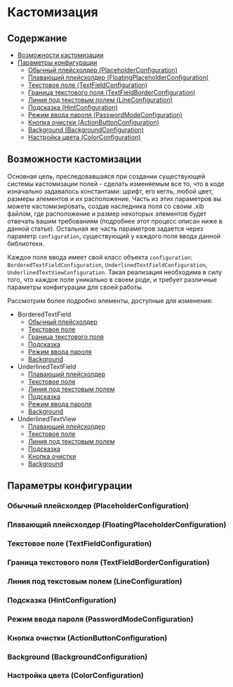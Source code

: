 # Кастомизация

## Содержание

- [Возможности кастомизации](#Возможности-кастомизации)
- [Параметры конфигурации](#Параметры-конфигурации)
	- [Обычный плейсхолдер (PlaceholderConfiguration)](#Обычный-плейсхолдер-(PlaceholderConfiguration))
	- [Плавающий плейсхолдер (FloatingPlaceholderConfiguration)](#Плавающий-плейсхолдер-(FloatingPlaceholderConfiguration))
	- [Текстовое поле (TextFieldConfiguration)](#Текстовое-поле-(TextFieldConfiguration))
	- [Граница текстового поля (TextFieldBorderConfiguration)](#Граница-текстового-поля-(TextFieldBorderConfiguration))
	- [Линия под текстовым полем (LineConfiguration)](#Линия-под-текстовым-полем-(LineConfiguration))
	- [Подсказка (HintConfiguration)](#Подсказка-(HintConfiguration))
	- [Режим ввода пароля (PasswordModeConfiguration)](#Режим-ввода-пароля-(PasswordModeConfiguration))
	- [Кнопка очистки (ActionButtonConfiguration)](#Кнопка-очистки-(ActionButtonConfiguration))
	- [Background (BackgroundConfiguration)](#Background-(BackgroundConfiguration))
	- [Настройка цвета (ColorConfiguration)](#Настройка-цвета-(ColorConfiguration))

## Возможности кастомизации

Основная цель, преследовавшаяся при создании существующей системы кастомизации полей - сделать изменяемым все то, что в коде изначально задавалось константами: шрифт, его кегль, любой цвет, размеры элементов и их расположение. Часть из этих параметров вы можете кастомизировать, создав наследника поля со своим .xib файлом, где расположение и размер некоторых элементов будет отвечать вашим требованиям (подробнее этот процесс описан ниже в данной статье). Остальная же часть параметров задается через параметр `configuration`, существующий у каждого поля ввода данной библиотеки.

Каждое поле ввода имеет свой класс объекта `configuration`: `BorderedTextFieldConfiguration`, `UnderlinedTextFieldConfiguration`, `UnderlinedTextViewConfiguration`. Такая реализация необходима в силу того, что каждое поле уникально в своем роде, и требует различные параметры конфигурации для своей работы.

Рассмотрим более подробно элементы, доступные для изменения:

* BorderedTextField
	* [Обычный плейсхолдер]()
	* [Текстовое поле]()
	* [Граница текстового поля]()
	* [Подсказка]()
	* [Режим ввода пароля]()
	* [Background]()
* UnderlinedTextField
	* [Плавающий плейсхолдер]()
	* [Текстовое поле]()
	* [Линия под текстовым полем]()
	* [Подсказка]()
	* [Режим ввода пароля]()
	* [Background]()
* UnderlinedTextView
	* [Плавающий плейсхолдер]()
	* [Текстовое поле]()
	* [Линия под текстовым полем]()
	* [Подсказка]()
	* [Кнопка очистки]()
	* [Background]()

## Параметры конфигурации

### Обычный плейсхолдер (PlaceholderConfiguration)

### Плавающий плейсхолдер (FloatingPlaceholderConfiguration)

### Текстовое поле (TextFieldConfiguration)

### Граница текстового поля (TextFieldBorderConfiguration)

### Линия под текстовым полем (LineConfiguration)

### Подсказка (HintConfiguration)

### Режим ввода пароля (PasswordModeConfiguration)

### Кнопка очистки (ActionButtonConfiguration)

### Background (BackgroundConfiguration)

### Настройка цвета (ColorConfiguration)
